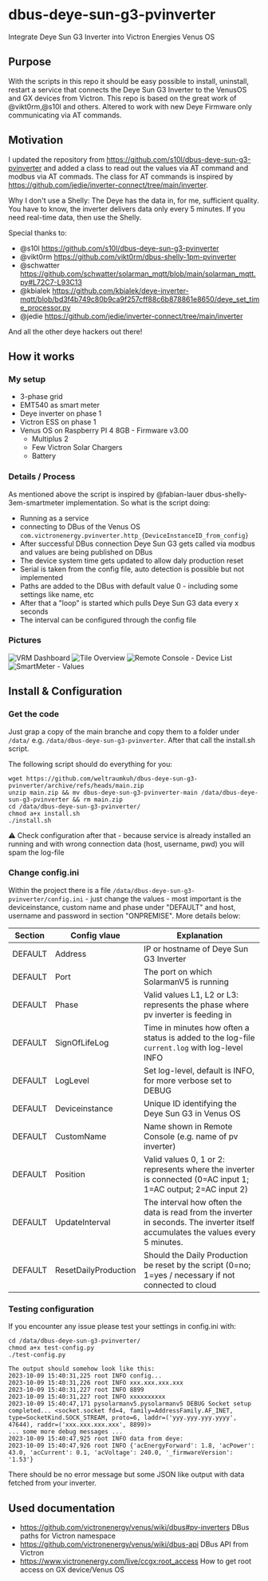# dbus-deye-sun-g3-pvinverter
Integrate Deye Sun G3 Inverter into Victron Energies Venus OS

## Purpose
With the scripts in this repo it should be easy possible to install, uninstall, restart a service that connects the Deye Sun G3 Inverter to the VenusOS and GX devices from Victron.
This repo is based on the great work of @vikt0rm,@s10l and others.
Altered to work with new Deye Firmware only communicating via AT commands.

## Motivation
I updated the  repository from https://github.com/s10l/dbus-deye-sun-g3-pvinverter and added a class to read out the values via AT command and modbus via AT commads.
The class for AT commands is inspired by https://github.com/jedie/inverter-connect/tree/main/inverter.

Why I don't use a Shelly: The Deye has the data in, for me, sufficient quality. You have to know, the inverter delivers data only every 5 minutes. If you need real-time data, then use the Shelly.


Special thanks to:
- @s10l https://github.com/s10l/dbus-deye-sun-g3-pvinverter
- @vikt0rm https://github.com/vikt0rm/dbus-shelly-1pm-pvinverter
- @schwatter https://github.com/schwatter/solarman_mqtt/blob/main/solarman_mqtt.py#L72C7-L93C13
- @kbialek https://github.com/kbialek/deye-inverter-mqtt/blob/bd3f4b749c80b9ca9f257cff88c6b878861e8650/deye_set_time_processor.py
- @jedie https://github.com/jedie/inverter-connect/tree/main/inverter

And all the other deye hackers out there!

## How it works
### My setup
- 3-phase grid
- EMT540 as smart meter
- Deye inverter on phase 1
- Victron ESS on phase 1
- Venus OS on Raspberry PI 4 8GB - Firmware v3.00
  - Multiplus 2
  - Few Victron Solar Chargers
  - Battery

### Details / Process
As mentioned above the script is inspired by @fabian-lauer dbus-shelly-3em-smartmeter implementation.
So what is the script doing:
- Running as a service
- connecting to DBus of the Venus OS `com.victronenergy.pvinverter.http_{DeviceInstanceID_from_config}`
- After successful DBus connection Deye Sun G3 gets called via modbus and values are being published on DBus
- The device system time gets updated to allow daly production reset
- Serial is taken from the config file, auto detection is possible but not implemented
- Paths are added to the DBus with default value 0 - including some settings like name, etc
- After that a "loop" is started which pulls Deye Sun G3 data every x seconds
- The interval can be configured through the config file


### Pictures
![VRM Dashboard](img/vrm-dashboard.png)
![Tile Overview](img/venus-os-overview.png)
![Remote Console - Device List](img/venus-os-devicelist.png) 
![SmartMeter - Values](img/venus-os-device.png)


## Install & Configuration
### Get the code
Just grap a copy of the main branche and copy them to a folder under `/data/` e.g. `/data/dbus-deye-sun-g3-pvinverter`.
After that call the install.sh script.

The following script should do everything for you:
```
wget https://github.com/weltraumkuh/dbus-deye-sun-g3-pvinverter/archive/refs/heads/main.zip
unzip main.zip && mv dbus-deye-sun-g3-pvinverter-main /data/dbus-deye-sun-g3-pvinverter && rm main.zip
cd /data/dbus-deye-sun-g3-pvinverter/
chmod a+x install.sh
./install.sh
```
⚠️ Check configuration after that - because service is already installed an running and with wrong connection data (host, username, pwd) you will spam the log-file

### Change config.ini
Within the project there is a file `/data/dbus-deye-sun-g3-pvinverter/config.ini` - just change the values - most important is the deviceinstance, custom name and phase under "DEFAULT" and host, username and password in section "ONPREMISE". More details below:

| Section  | Config vlaue | Explanation |
| ------------- | ------------- | ------------- |
| DEFAULT  | Address | IP or hostname of Deye Sun G3 Inverter |
| DEFAULT  | Port | The port on which SolarmanV5 is running |
| DEFAULT  | Phase | Valid values L1, L2 or L3: represents the phase where pv inverter is feeding in |
| DEFAULT  | SignOfLifeLog  | Time in minutes how often a status is added to the log-file `current.log` with log-level INFO |
| DEFAULT  | LogLevel | Set log-level, default is INFO, for more verbose set to DEBUG |
| DEFAULT  | Deviceinstance | Unique ID identifying the Deye Sun G3 in Venus OS |
| DEFAULT  | CustomName | Name shown in Remote Console (e.g. name of pv inverter) |
| DEFAULT  | Position | Valid values 0, 1 or 2: represents where the inverter is connected (0=AC input 1; 1=AC output; 2=AC input 2) |
| DEFAULT  | UpdateInterval | The interval how often the data is read from the inverter in seconds. The inverter itself accumulates the values every 5 minutes. |
| DEFAULT  | ResetDailyProduction | Should the Daily Production be reset by the script  (0=no; 1=yes / necessary if not connected to cloud |

### Testing configuration
If you encounter any issue please test your settings in config.ini with:
```
cd /data/dbus-deye-sun-g3-pvinverter/
chmod a+x test-config.py
./test-config.py
```

```
The output should somehow look like this:
2023-10-09 15:40:31,225 root INFO config...
2023-10-09 15:40:31,226 root INFO xxx.xxx.xxx.xxx
2023-10-09 15:40:31,227 root INFO 8899
2023-10-09 15:40:31,227 root INFO xxxxxxxxxx
2023-10-09 15:40:47,171 pysolarmanv5.pysolarmanv5 DEBUG Socket setup completed... <socket.socket fd=4, family=AddressFamily.AF_INET, type=SocketKind.SOCK_STREAM, proto=6, laddr=('yyy.yyy.yyy.yyyy', 47644), raddr=('xxx.xxx.xxx.xxx', 8899)>
... some more debug messages ...
2023-10-09 15:40:47,925 root INFO data from deye:
2023-10-09 15:40:47,926 root INFO {'acEnergyForward': 1.8, 'acPower': 43.0, 'acCurrent': 0.1, 'acVoltage': 240.0, '_firmwareVersion': '1.53'}
```
There should be no error message but some JSON like output with data fetched from your inverter.

## Used documentation
- https://github.com/victronenergy/venus/wiki/dbus#pv-inverters   DBus paths for Victron namespace
- https://github.com/victronenergy/venus/wiki/dbus-api   DBus API from Victron
- https://www.victronenergy.com/live/ccgx:root_access   How to get root access on GX device/Venus OS
